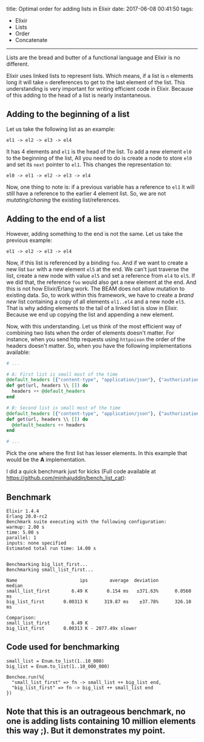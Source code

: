 title: Optimal order for adding lists in Elixir
date: 2017-06-08 00:41:50
tags:
- Elixir
- Lists
- Order
- Concatenate
---

Lists are the bread and butter of a functional language and Elixir is no different.

Elixir uses linked lists to represent lists. Which means, if a list is `n` elements long it will
take `n` dereferences to get to the last element of the list. This understanding is very important
for writing efficient code in Elixir. Because of this adding to the head of a list is nearly instantaneous.


## Adding to the beginning of a list

Let us take the following list as an example:

    el1 -> el2 -> el3 -> el4

It has 4 elements and `el1` is the head of the list. To add a new element `el0`
to the beginning of the list, All you need to do is create a node to store `el0`
and set its `next` pointer to `el1`. This changes the representation to:

    el0 -> el1 -> el2 -> el3 -> el4

Now, one thing to note is: if a previous variable has a reference to `el1` it will
still have a reference to the earlier 4 element list. So, we are not *mutating/chaning* the existing list/references.

## Adding to the end of a list

However, adding something to the end is not the same. Let us take the previous example:

    el1 -> el2 -> el3 -> el4

Now, if this list is referenced by a binding `foo`. And if we want to create a new list `bar` with a new element `el5` at the end.
We can't just traverse the list, create a new node with value `el5` and set a reference from `el4` to `el5`.
If we did that, the reference `foo` would also get a new element at the end. And this is not how Elixir/Erlang work. The BEAM
does not allow mutation to existing data. So, to work within this framework, we have to create a *brand new* list containing
a copy of all elements `el1..el4` and a new node `el5`. That is why adding elements to the tail of a linked list is slow in Elixir.
Because we end up copying the list and appending a new element.

Now, with this understanding. Let us think of the most efficient way of combining two lists when the order of elements doesn't matter.
For instance, when you send http requests using `httpoison` the order of the headers doesn't matter.
So, when you have the following implementations available:

```elixir
# ...

# A: First list is small most of the time
@default_headers [{"content-type", "application/json"}, {"authorization", "Bearer Foo"}, {"accept", "application/json"}]
def get(url, headers \\ []) do
  headers ++ @default_headers
end

# B: Second list is small most of the time
@default_headers [{"content-type", "application/json"}, {"authorization", "Bearer Foo"}, {"accept", "application/json"}]
def get(url, headers \\ []) do
  @default_headers ++ headers
end

# ...
```

Pick the one where the first list has lesser elements. In this example that would be the **A** implementation.

I did a quick benchmark just for kicks (Full code available at https://github.com/minhajuddin/bench_list_cat):

## Benchmark

    Elixir 1.4.4
    Erlang 20.0-rc2
    Benchmark suite executing with the following configuration:
    warmup: 2.00 s
    time: 5.00 s
    parallel: 1
    inputs: none specified
    Estimated total run time: 14.00 s


    Benchmarking big_list_first...
    Benchmarking small_list_first...

    Name                       ips        average  deviation         median
    small_list_first        6.49 K       0.154 ms   ±371.63%      0.0560 ms
    big_list_first       0.00313 K      319.87 ms    ±37.78%      326.10 ms

    Comparison:
    small_list_first        6.49 K
    big_list_first       0.00313 K - 2077.49x slower

## Code used for benchmarking

    small_list = Enum.to_list(1..10_000)
    big_list = Enum.to_list(1..10_000_000)

    Benchee.run(%{
      "small_list_first" => fn -> small_list ++ big_list end,
      "big_list_first" => fn -> big_list ++ small_list end
    })

## Note that this is an outrageous benchmark, no one is adding lists containing 10 million elements this way ;). But it demonstrates my point.
